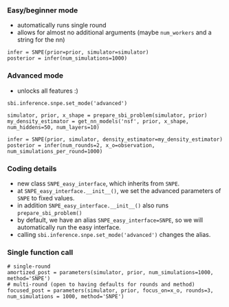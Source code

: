### Easy/beginner mode
- automatically runs single round
- allows for almost no additional arguments (maybe `num_workers` and a string for the nn)
```
infer = SNPE(prior=prior, simulator=simulator)
posterior = infer(num_simulations=1000)
```




### Advanced mode
- unlocks all features :)
```
sbi.inference.snpe.set_mode('advanced')

simulator, prior, x_shape = prepare_sbi_problem(simulator, prior)
my_density_estimator = get_nn_models('nsf', prior, x_shape, num_hiddens=50, num_layers=10)

infer = SNPE(prior, simulator, density_estimator=my_density_estimator)
posterior = infer(num_rounds=2, x_o=observation, num_simulations_per_round=1000)
```


### Coding details

- new class `SNPE_easy_interface`, which inherits from `SNPE`.
- at `SNPE_easy_interface.__init__()`, we set the advanced parameters of `SNPE` to fixed values.
- in addition `SNPE_easy_interface.__init__()` also runs `prepare_sbi_problem()`
- by default, we have an alias `SNPE_easy_interface=SNPE`, so we will automatically run the easy interface.
- calling `sbi.inference.snpe.set_mode('advanced')` changes the alias.

### Single function call
```
# single-round
amortized_post = parameters(simulator, prior, num_simulations=1000, method='SNPE')
# multi-round (open to having defaults for rounds and method)
focused_post = parameters(simulator, prior, focus_on=x_o, rounds=3, num_simulations = 1000, method='SNPE')
```
